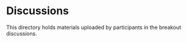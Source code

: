 Discussions
===========

This directory holds materials uploaded by participants in the breakout discussions.
